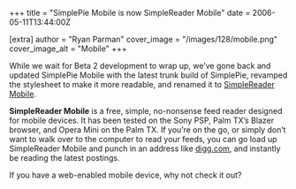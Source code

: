 +++
title = "SimplePie Mobile is now SimpleReader Mobile"
date = 2006-05-11T13:44:00Z

[extra]
author = "Ryan Parman"
cover_image = "/images/128/mobile.png"
cover_image_alt = "Mobile"
+++

While we wait for Beta 2 development to wrap up, we’ve gone back and updated SimplePie Mobile with the latest trunk build of SimplePie, revamped the stylesheet to make it more readable, and renamed it to [SimpleReader Mobile](http://mobile.simplereader.com).

**SimpleReader Mobile** is a free, simple, no-nonsense feed reader designed for mobile devices. It has been tested on the Sony PSP, Palm TX’s Blazer browser, and Opera Mini on the Palm TX. If you’re on the go, or simply don’t want to walk over to the computer to read your feeds, you can go load up SimpleReader Mobile and punch in an address like [digg.com](http://digg.com), and instantly be reading the latest postings.

If you have a web-enabled mobile device, why not check it out?
